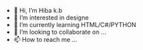 - 👋 Hi, I’m Hiba k.b
- 👀 I’m interested in designe
- 🌱 I’m currently learning HTML/C#/PYTHON
- 💞️ I’m looking to collaborate on ...
- 📫 How to reach me ...

<!---
kbhiba/kbhiba is a ✨ special ✨ repository because its `README.md` (this file) appears on your GitHub profile.
You can click the Preview link to take a look at your changes.
--->
